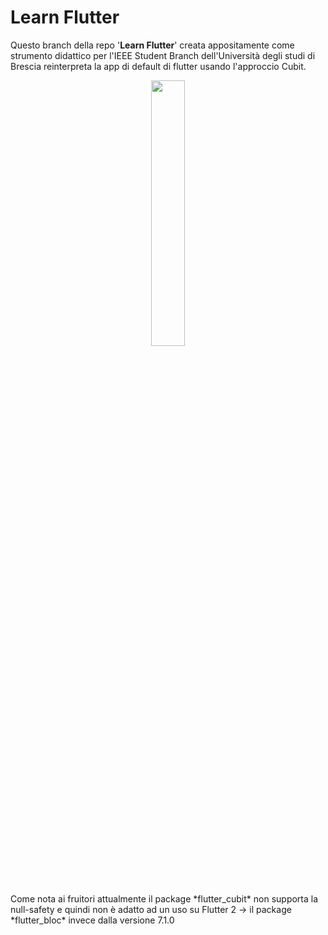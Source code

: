 # Learn Flutter

Questo branch della repo '**Learn Flutter**' creata appositamente come strumento didattico per l'IEEE Student Branch dell'Università degli studi di Brescia reinterpreta la app di default di flutter usando l'approccio Cubit.
<p align="center" width="100%">
    <img width="33%" src="https://user-images.githubusercontent.com/49036204/127985029-6b59f370-2726-4504-9ba1-c6b057d8b5e0.png">
</p>
Come nota ai fruitori attualmente il package *flutter_cubit* non supporta la null-safety e quindi non è adatto ad un uso su Flutter 2 -> il package *flutter_bloc* invece dalla versione 7.1.0
